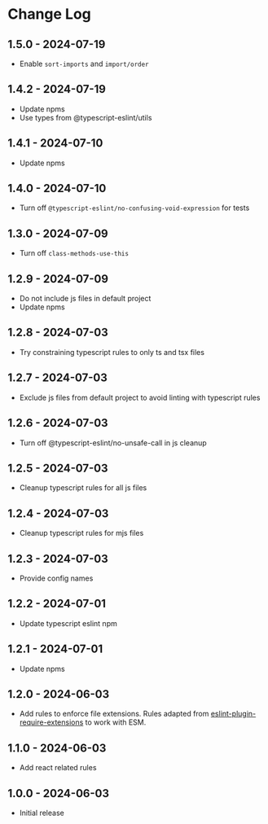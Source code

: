 # Change Log

## 1.5.0 - 2024-07-19

- Enable `sort-imports` and `import/order`

## 1.4.2 - 2024-07-19

- Update npms
- Use types from @typescript-eslint/utils

## 1.4.1 - 2024-07-10

- Update npms

## 1.4.0 - 2024-07-10

- Turn off `@typescript-eslint/no-confusing-void-expression` for tests

## 1.3.0 - 2024-07-09

- Turn off `class-methods-use-this`

## 1.2.9 - 2024-07-09

- Do not include js files in default project
- Update npms

## 1.2.8 - 2024-07-03

- Try constraining typescript rules to only ts and tsx files

## 1.2.7 - 2024-07-03

- Exclude js files from default project to avoid linting with typescript rules

## 1.2.6 - 2024-07-03

- Turn off @typescript-eslint/no-unsafe-call in js cleanup

## 1.2.5 - 2024-07-03

- Cleanup typescript rules for all js files

## 1.2.4 - 2024-07-03

- Cleanup typescript rules for mjs files

## 1.2.3 - 2024-07-03

- Provide config names

## 1.2.2 - 2024-07-01

- Update typescript eslint npm

## 1.2.1 - 2024-07-01

- Update npms

## 1.2.0 - 2024-06-03

- Add rules to enforce file extensions. Rules adapted from [eslint-plugin-require-extensions](https://github.com/solana-labs/eslint-plugin-require-extensions) to work with ESM.

## 1.1.0 - 2024-06-03

- Add react related rules

## 1.0.0 - 2024-06-03

- Initial release
